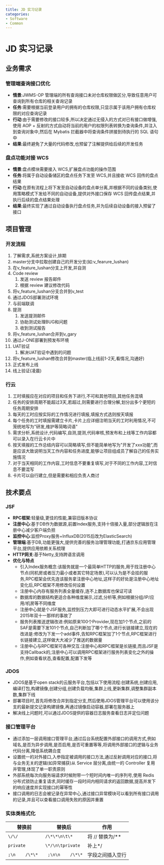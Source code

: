 ```yaml
---
title: JD 实习记录
categories:
- Software
- Common
---
```

# JD 实习记录

## 业务需求

### 管理端查询接口优化

- **情景**:JWMS-OP 管理端的所有查询接口未对仓库权限做区分,导致任意用户可查询到所有仓库的相关查询记录
- **任务**:需要根据当前登录用户的拥有的仓库权限,只显示属于该用户拥有仓库权限的对应查询记录
- **行动**:由于需要修改的接口较多,所以决定通过无侵入的方式对已有接口做增强,使用 AOP + 反射的方式自动将当前的用户的权限列表转换为查询条件,并注入到查询对象中,然后在 Mybatis 拦截器中将查询条件拼接到待执行的 SQL 语句中
- **结果**:最终避免了大量的代码修改,也预留了注解提供给后续的开发任务

### 盘点功能对接 WCS

- **情景**:盘点模块需要接入 WCS,扩展盘点功能的操作范围
- **任务**:将属于自动设备储区的盘点任务下发至 WCS,并且接收 WCS 回传的盘点结果
- **行动**:在原有流程上将下发至自动设备的盘点单分离,并根据不同的设备类别,使用策略模式下发给不同的自动设备,提供对外接口保存 WCS 回传盘点结果,并执行后续的盘点结果处理
- **结果**:最终实现了通过自动设备执行盘点任务,并为后续自动设备的接入预留了接口

## 项目管理

### 开发流程

1. 了解需求,系统方案设计,排期
2. master分支中拉取创建自己的开发分支(如:v_fearure_lushan)
3. 在v_feature_lushan分支上开发,并自测
4. Code review
    1. 发送 review 报告邮件
    2. 根据 review 建议修改代码
5. 将v_feature_lushan分支合并到v_test
6. 通过JDOS部署测试环境
7. 与前端联调
8. 提测
    1. 发送提测邮件
    2. 协助测试处理BUG和问题
    3. 收到测试报告
9. 将v_feature_lushan合并到v_gary
10. 通过J-ONE部署到预发布环境
11. UAT验证
    1. 解决UAT验证中遇到的问题
12. 将v_feature_lushan修改合并到master(临上线前1-2天,看情况,沟通好)
13. 正式发布上线
14. 线上验证(凌晨)

### 行云

1. 工时填报应在对应的项目和任务下进行,不可和其他项目,其他任务混填
2. 任务的安排周期不能超过3天,若超过,则需要进行合理分解,划分出多个更短的任务周期安排
3. 每天的工时应按实际的工作情况进行填报,填报方式选则按天填报
4. 每个任务的工时填报需建立卡片,卡片上应详细注明当天的工时利用情况,不可笼统地写为"研发,维护等简略词语"
5. 需求分析,系统设计,代码编写,自测,提测,代码审核,预发布和上线等工作内容都可以录入在行云卡片中
6. 按天填报的工作总结内容可以简略填写,但不能简单地写为"开发了xxx功能”,而是应该大致说明当天工作内容和任务进度,能够让项目组成员了解自己的任务实施情况
7. 对于当天相同的工作内容,工时信息不要重复填写,对于不同的工作内容,工时信息不要混写
8. 卡片可以自行建立,但是需要和相应负责人商讨

## 技术要点

### JSF

- **RPC框架**:轻量级,更佳的性能,兼容旧版本协议
- **注册中心**:基于DB作为数据源,前置Index服务,支持十倍接入量,部分逻辑放在注册中心减少客户端负担
- **监控中心**:监控Proxy服务+InfluxDB(2015后改为ElasticSearch)
- **管理端**:基于DB,功能更强大,提供完善的服务治理管理功能,打通京东应用管理平台,提供应用依赖关系梳理
- **HTTP网关**:基于Netty,支持跨语言调用
- **优化与特点**
    - 引入Index服务概念:该服务就是一个最简单HTTP的服务,用于找注册中心节点(同机房或者压力最小或者其它特定场景),可以认为是不会挂的服务,RPC框架会优先连该服务拿注册中心地址,这样子的好处是注册中心地址变化后,RPC框架不用修改任何设置
    - 注册中心内存有服务列表全量缓存,连不上数据库也保证可读
    - 数据库的数据结构更适合各种维度展示,过滤,分析等,例如根据分组/IP/应用/机房等不同维度
    - 注册中心就是个JSF服务,监控到压力大即可进行动态水平扩展,不会出现2015年双十一那样的事故了
    - 服务列表推送逻辑改进:例如原来100个Provider,现在加1个节点,之前的SAF是需要下发101个节点,自己判断加了哪个节点,进行长链接建立,现在的改进是:修改为下发一个add事件,告知RPC框架加了1个节点,RPC框架进行长链接建立,这样做大大减少了推送的数据量
    - 注册中心与RPC框架可各种交互:注册中心和RPC框架是长链接,而且JSF是支持Callback的,注册中心可以调用RPC框架进行服务列表变化之外的操作,例如查看状态,查看配置,配置下发等

### JDOS

- JDOS是基于open stack的云服务平台,包括以下使用流程:创建系统,创建应用,编译打包,构建镜像,创建分组,创建负载均衡,集群上线,更新集群,调整集群副本数,集群下线
- 部署项目时,首先将修改合并到指定分支,然后使用JDOS管理平台可以使用该分支的最新提交记录构建镜像,再通过镜像启动容器,部署在服务器上
- 解决线上问题时,可以通过JDOS提供的容器日志服务查看日志并定位问题

### 接口管理平台

- 通过添加一层调用接口管理平台,通过后台系统配置外部接口的调用方式,例如域名,是否为异步调用,是否启用,是否可重置等等,将调用外部接口的逻辑与业务代码分离,降低系统耦合度
- 设置统一的对外接口,入参指定被调用的接口方法,通过反射调用对应的接口,将与业务无关的逻辑(如异常捕获)从 Service 层分离,由统一的 Controller 复用并管理,体现了单一职责原则
- 外部系统每次向服务端请求时候附带一个短时间内唯一的序列号,使用 Redis 分布式锁防止重复请求,同时缓存一段时间内相同请求的返回数据,提高并发下的响应速度并实现接口的幂等性
- 接口调用的日志会被记录在异常中心,通过接口异常模块可以看到所有接口调用的记录,并且可以查看接口调用失败的原因并重置

### 实体类格式化

| 替换前          | 替换后            | 作用             |
| --------------- | ----------------- | ---------------- |
| `\/\/`          | `/\*\*\n\t\* `    | 将 // 替换为/**  |
| `private`       | `\*/\n\tprivate`  | 补上*/           |
| `;\n    /\*\* ` | ` ;\n\n    /\*\*` | 字段之间插入空行 |

